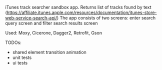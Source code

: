 iTunes track searcher sandbox app.
Returns list of tracks found by text (https://affiliate.itunes.apple.com/resources/documentation/itunes-store-web-service-search-api/)
The app consists of two screens: enter search query screen and filter search results screen

Used: Moxy, Cicerone, Dagger2, Retrofit, Gson

TODOs:
- shared element transition animation
- unit tests
- ui tests
